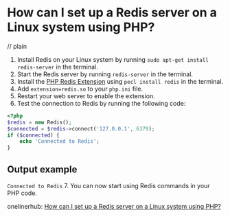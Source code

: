 # How can I set up a Redis server on a Linux system using PHP?
// plain

1. Install Redis on your Linux system by running `sudo apt-get install redis-server` in the terminal.
2. Start the Redis server by running `redis-server` in the terminal.
3. Install the [PHP Redis Extension](https://github.com/phpredis/phpredis) using `pecl install redis` in the terminal.
4. Add `extension=redis.so` to your `php.ini` file.
5. Restart your web server to enable the extension.
6. Test the connection to Redis by running the following code:
```php
<?php
$redis = new Redis();
$connected = $redis->connect('127.0.0.1', 6379);
if ($connected) {
    echo 'Connected to Redis';
}
```
## Output example
 `Connected to Redis`
7. You can now start using Redis commands in your PHP code.

onelinerhub: [How can I set up a Redis server on a Linux system using PHP?](https://onelinerhub.com/predis/how-can-i-set-up-a-redis-server-on-a-linux-system-using-php)